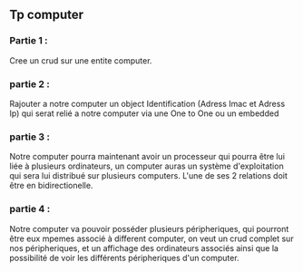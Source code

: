 ## Tp computer
### Partie 1 :
Cree un crud sur une entite computer.

### partie 2 :

Rajouter a notre computer un object Identification (Adress Imac et Adress Ip) qui serat relié a notre computer via une One to One ou un embedded

### partie 3 :

 Notre computer pourra maintenant avoir un processeur qui pourra être lui liée à plusieurs ordinateurs, un computer auras un système d'exploitation qui sera lui distribué sur plusieurs computers. L'une de ses 2 relations doit être en bidirectionelle.

 ### partie 4 :

 Notre computer va pouvoir posséder plusieurs péripheriques, qui pourront être eux mpemes associé à different computer, on veut un crud complet sur nos péripheriques, et un affichage des ordinateurs associés ainsi que la possibilité de voir les différents péripheriques d'un computer.